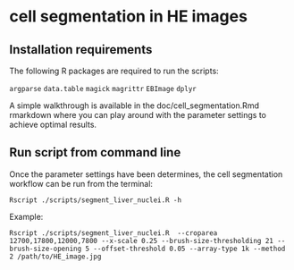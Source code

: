 # cell segmentation in HE images

## Installation requirements

The following R packages are required to run the scripts:

`argparse`
`data.table`
`magick`
`magrittr`
`EBImage`
`dplyr`

A simple walkthrough is available in the doc/cell_segmentation.Rmd rmarkdown where 
you can play around with the parameter settings to achieve optimal results.

## Run script from command line

Once the parameter settings have been determines, the cell segmentation workflow can be run
from the terminal:

`Rscript ./scripts/segment_liver_nuclei.R -h`

Example:

`Rscript ./scripts/segment_liver_nuclei.R  --croparea 12700,17800,12000,7800 --x-scale 0.25 --brush-size-thresholding 21 --brush-size-opening 5 --offset-threshold 0.05 --array-type 1k --method 2 /path/to/HE_image.jpg`
